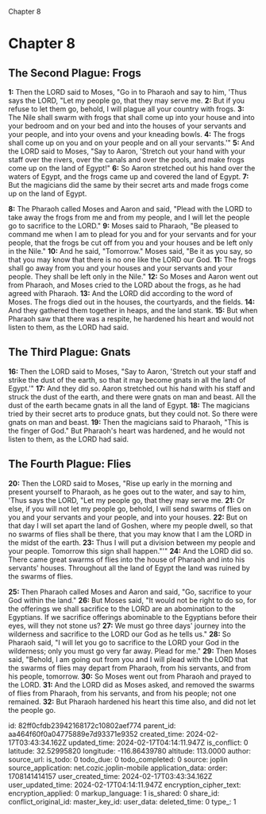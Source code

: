 Chapter 8

# Chapter 8

## The Second Plague: Frogs

**1:** Then the LORD said to Moses, "Go in to Pharaoh and say to him, 'Thus says the LORD, "Let my people go, that they may serve me.
**2:** But if you refuse to let them go, behold, I will plague all your country with frogs.
**3:** The Nile shall swarm with frogs that shall come up into your house and into your bedroom and on your bed and into the houses of your servants and your people, and into your ovens and your kneading bowls.
**4:** The frogs shall come up on you and on your people and on all your servants.'"
**5:** And the LORD said to Moses, "Say to Aaron, 'Stretch out your hand with your staff over the rivers, over the canals and over the pools, and make frogs come up on the land of Egypt!"
**6:** So Aaron stretched out his hand over the waters of Egypt, and the frogs came up and covered the land of Egypt.
**7:** But the magicians did the same by their secret arts and made frogs come up on the land of Egypt.

**8:** The Pharaoh called Moses and Aaron and said, "Plead with the LORD to take away the frogs from me and from my people, and I will let the people go to sacrifice to the LORD."
**9:** Moses said to Pharaoh, "Be pleased to command me when I am to plead for you and for your servants and for your people, that the frogs be cut off from you and your houses and be left only in the Nile."
**10:** And he said, "Tomorrow." Moses said, "Be it as you say, so that you may know that there is no one like the LORD our God.
**11:** The frogs shall go away from you and your houses and your servants and your people. They shall be left only in the Nile."
**12:** So Moses and Aaron went out from Pharaoh, and Moses cried to the LORD about the frogs, as he had agreed with Pharaoh.
**13:** And the LORD did according to the word of Moses. The frogs died out in the houses, the courtyards, and the fields.
**14:** And they gathered them together in heaps, and the land stank.
**15:** But when Pharaoh saw that there was a respite, he hardened his heart and would not listen to them, as the LORD had said.

## The Third Plague: Gnats

**16:** Then the LORD said to Moses, "Say to Aaron, 'Stretch out your staff and strike the dust of the earth, so that it may become gnats in all the land of Egypt.'"
**17:** And they did so. Aaron stretched out his hand with his staff and struck the dust of the earth, and there were gnats on man and beast. All the dust of the earth became gnats in all the land of Egypt.
**18:** The magicians tried by their secret arts to produce gnats, but they could not. So there were gnats on man and beast.
**19:** Then the magicians said to Pharaoh, "This is the finger of God." But Pharaoh's heart was hardened, and he would not listen to them, as the LORD had said.

## The Fourth Plague: Flies

**20:** Then the LORD said to Moses, "Rise up early in the morning and present yourself to Pharaoh, as he goes out to the water, and say to him, 'Thus says the LORD, "Let my people go, that they may serve me.
**21:** Or else, if you will not let my people go, behold, I will send swarms of flies on you and your servants and your people, and into your houses.
**22:** But on that day I will set apart the land of Goshen, where my people dwell, so that no swarms of flies shall be there, that you may know that I am the LORD in the midst of the earth.
**23:** Thus I will put a division between my people and your people. Tomorrow this sign shall happen."'"
**24:** And the LORD did so. There came great swarms of flies into the house of Pharaoh and into his servants' houses. Throughout all the land of Egypt the land was ruined by the swarms of flies.

**25:** Then Pharaoh called Moses and Aaron and said, "Go, sacrifice to your God within the land."
**26:** But Moses said, "It would not be right to do so, for the offerings we shall sacrifice to the LORD are an abomination to the Egyptians. If we sacrifice offerings abominable to the Egyptians before their eyes, will they not stone us?
**27:** We must go three days' journey into the wilderness and sacrifice to the LORD our God as he tells us."
**28:** So Pharaoh said, "I will let you go to sacrifice to the LORD your God in the wilderness; only you must go very far away. Plead for me." 
**29:** Then Moses said, "Behold, I am going out from you and I will plead with the LORD that the swarms of flies may depart from Pharaoh, from his servants, and from his people, tomorrow.
**30:** So Moses went out from Pharaoh and prayed to the LORD.
**31:** And the LORD did as Moses asked, and removed the swarms of flies from Pharaoh, from his servants, and from his people; not one remained.
**32:** But Pharaoh hardened his heart this time also, and did not let the people go.


id: 82ff0cfdb23942168172c10802aef774
parent_id: aa464f60f0a04775889e7d93371e9352
created_time: 2024-02-17T03:43:34.162Z
updated_time: 2024-02-17T04:14:11.947Z
is_conflict: 0
latitude: 32.52995820
longitude: -116.86439780
altitude: 113.0000
author: 
source_url: 
is_todo: 0
todo_due: 0
todo_completed: 0
source: joplin
source_application: net.cozic.joplin-mobile
application_data: 
order: 1708141414157
user_created_time: 2024-02-17T03:43:34.162Z
user_updated_time: 2024-02-17T04:14:11.947Z
encryption_cipher_text: 
encryption_applied: 0
markup_language: 1
is_shared: 0
share_id: 
conflict_original_id: 
master_key_id: 
user_data: 
deleted_time: 0
type_: 1